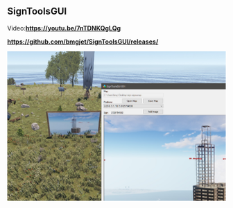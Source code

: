 <h2><strong>SignToolsGUI</strong></h2>
<p>Video:<a href="https://youtu.be/7nTDNKQgLQg"><strong>https://youtu.be/7nTDNKQgLQg</strong></a></p>
<p><a href="https://github.com/bmgjet/SignToolsGUI/releases/"><strong>https://github.com/bmgjet/SignToolsGUI/releases/</strong></a></p>
<p><img src="https://github.com/bmgjet/SignToolsGUI/raw/master/se.jpg" /></p>
